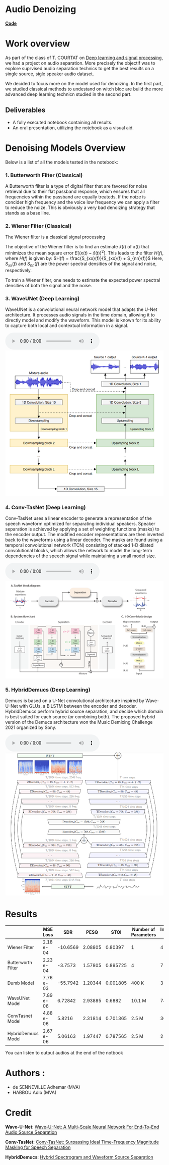 # Audio Denoizing

[**Code**](./code/Supervised_Audio_Separation.ipynb)

# Work overview
As part of the class of T. COURTAT on [Deep learning and signal processing](https://www.master-mva.com/cours/apprentissage-profond-et-traitement-du-signal-introduction-et-applications-industrielles/), we had a project on audio separation. More precisely the objectif was to explore suprvised audio separation technics to get the best results on a single source, sigle speaker audio dataset.

We decided to focus more on the model used for denoizing. In the first part, we studied classical methods to undestand on witch bloc are build the more advanced deep learning technicn studied in the second part.

## Deliverables
- A fully executed notebook containing all results.
- An oral presentation, utilizing the notebook as a visual aid.

# Denoising Models Overview
Below is a list of all the models tested in the notebook:


### 1. **Butterworth Filter** (Classical)
A Butterworth filter is a type of digital filter that are favored for noise retrieval due to their flat passband response, which ensures that all frequencies within the passband are equally treateds. If the noize is concider high frequency and the voice low frequency we can apply a filter to reduce the noize. This is obviously a very bad denoizing strategy that stands as a base line.


### 2. **Wiener Filter** (Classical)
The Wiener filter is a classical signal processing 

The objective of the Wiener filter is to find an estimate $\hat{x}(t)$ of $x(t)$ that minimizes the mean square error $E[(x(t) - \hat{x}(t))^2]$. This leads to the filter $H(f)$, where $H(f)$ is given by:
$H(f) = \frac{S_{xx}(f)}{S_{xx}(f) + S_{nn}(f)}$
Here, $S_{xx}(f)$ and $S_{nn}(f)$ are the power spectral densities of the signal and noise, respectively.

To train a Wiener filter, one needs to estimate the expected power spectral densities of both the signal and the noise.


### 3. **WaveUNet** (Deep Learning)
WaveUNet is a convolutional neural network model that adapts the U-Net architecture. It processes audio signals in the time domain, allowing it to directly model and modify the waveform. This model is known for its ability to capture both local and contextual information in a signal.

![](https://raw.githubusercontent.com/AdhemarDeSenneville/Thales_MVA/main/fig/waveUnet.wav)
![](https://raw.githubusercontent.com/AdhemarDeSenneville/Thales_MVA/main/fig/WaveUNet.png)

### 4. **Conv-TasNet** (Deep Learning)
Conv-TasNet uses a linear encoder to generate a representation of the speech waveform optimized for separating individual speakers. Speaker separation is achieved by applying a set of weighting functions (masks) to the encoder output. The modified encoder representations are then inverted back to the waveforms using a linear decoder. The masks are found using a temporal convolutional network (TCN) consisting of stacked 1-D dilated convolutional blocks, which allows the network to model the long-term dependencies of the speech signal while maintaining a small model size.

![](https://raw.githubusercontent.com/AdhemarDeSenneville/Thales_MVA/main/fig/ConvTasNet.wav)
![](https://raw.githubusercontent.com/AdhemarDeSenneville/Thales_MVA/main/fig/ConvTasNet.png)

### 5. **HybridDemucs** (Deep Learning)
Demucs is based on a U-Net convolutional architecture inspired by Wave-U-Net with GLUs, a BiLSTM between the encoder and decoder. HybridDemucs perform hybrid source separation, and decide which domain is best suited for each source (or combining both). The proposed hybrid version of the Demucs architecture won the Music Demixing Challenge 2021 organized by Sony.

![](https://raw.githubusercontent.com/AdhemarDeSenneville/Thales_MVA/main/fig/HybridDemucs.wav)
![](https://raw.githubusercontent.com/AdhemarDeSenneville/Thales_MVA/main/fig/HDemucs.png)

# Results

|                    | MSE Loss   |       SDR |    PESQ |     STOI | Number of Parameters   | Inference Time   |
|--------------------|------------|-----------|---------|----------|------------------------|------------------|
| Wiener Filter      | 2.18 e-04  | -10.6569  | 2.08805 | 0.80397  | 1                      | 4 ms             |
| Butterworth Filter | 2.23 e-04  |  -3.7573  | 1.57805 | 0.895725 | 4                      | 7 ms             |
| Dumb Model         | 7.76 e-03  | -55.7942  | 1.20344 | 0.001805 | 400 K                  | 3 ms             |
| WaveUNet Model     | 7.89 e-06  |   6.72842 | 2.93885 | 0.6882   | 10.1 M                 | 74 ms            |
| ConvTasnet Model   | 4.88 e-06  |   5.8216  | 2.31814 | 0.701365 | 2.5 M                  | 36 ms            |
| HybridDemucs Model | 2.67 e-06  |   5.06163 | 1.97447 | 0.787565 | 2.5 M                  | 21 ms            |

You can listen to output audios at the end of the notbook

# Authors : 
- de SENNEVILLE Adhemar (MVA)
- HABBOU Adib (MVA)

# Credit

**Wave-U-Net**: [Wave-U-Net: A Multi-Scale Neural Network For
End-To-End Audio Source Separation](https://arxiv.org/pdf/1806.03185)

**Conv-TasNet**: [Conv-TasNet: Surpassing Ideal Time-Frequency
Magnitude Masking for Speech Separation](https://arxiv.org/pdf/1809.07454)

**HybridDemucs**: [Hybrid Spectrogram and Waveform Source Separation](https://arxiv.org/pdf/2111.03600)
